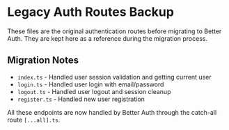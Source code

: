 # Legacy Auth Routes Backup

These files are the original authentication routes before migrating to Better Auth.
They are kept here as a reference during the migration process.

## Migration Notes

- `index.ts` - Handled user session validation and getting current user
- `login.ts` - Handled user login with email/password
- `logout.ts` - Handled user logout and session cleanup
- `register.ts` - Handled new user registration

All these endpoints are now handled by Better Auth through the catch-all route `[...all].ts`.